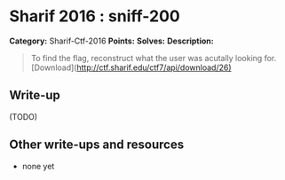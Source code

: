 # Sharif 2016 : sniff-200

**Category:** Sharif-Ctf-2016
**Points:** 
**Solves:** 
**Description:**

> To find the flag, reconstruct what the user was acutally looking for. [Download](<http://ctf.sharif.edu/ctf7/api/download/26)>


## Write-up

(TODO)

## Other write-ups and resources

* none yet

